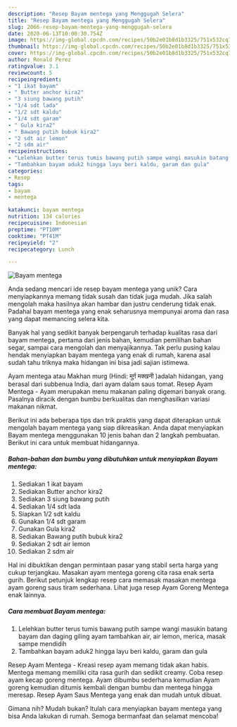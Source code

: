 ```yaml
---
description: "Resep Bayam mentega yang Menggugah Selera"
title: "Resep Bayam mentega yang Menggugah Selera"
slug: 2066-resep-bayam-mentega-yang-menggugah-selera
date: 2020-06-13T10:00:30.754Z
image: https://img-global.cpcdn.com/recipes/50b2e01b8d1b3325/751x532cq70/bayam-mentega-foto-resep-utama.jpg
thumbnail: https://img-global.cpcdn.com/recipes/50b2e01b8d1b3325/751x532cq70/bayam-mentega-foto-resep-utama.jpg
cover: https://img-global.cpcdn.com/recipes/50b2e01b8d1b3325/751x532cq70/bayam-mentega-foto-resep-utama.jpg
author: Ronald Perez
ratingvalue: 3.1
reviewcount: 5
recipeingredient:
- "1 ikat bayam"
- " Butter anchor kira2"
- "3 siung bawang putih"
- "1/4 sdt lada"
- "1/2 sdt kaldu"
- "1/4 sdt garam"
- " Gula kira2"
- " Bawang putih bubuk kira2"
- "2 sdt air lemon"
- "2 sdm air"
recipeinstructions:
- "Lelehkan butter terus tumis bawang putih sampe wangi masukin batang bayam dan daging giling ayam tambahkan air, air lemon, merica, masak sampe mendidih"
- "Tambahkan bayam aduk2 hingga layu beri kaldu, garam dan gula"
categories:
- Resep
tags:
- bayam
- mentega

katakunci: bayam mentega 
nutrition: 134 calories
recipecuisine: Indonesian
preptime: "PT10M"
cooktime: "PT41M"
recipeyield: "2"
recipecategory: Lunch

---
```



![Bayam mentega](https://img-global.cpcdn.com/recipes/50b2e01b8d1b3325/751x532cq70/bayam-mentega-foto-resep-utama.jpg)

Anda sedang mencari ide resep bayam mentega yang unik? Cara menyiapkannya memang tidak susah dan tidak juga mudah. Jika salah mengolah maka hasilnya akan hambar dan justru cenderung tidak enak. Padahal bayam mentega yang enak seharusnya mempunyai aroma dan rasa yang dapat memancing selera kita.

Banyak hal yang sedikit banyak berpengaruh terhadap kualitas rasa dari bayam mentega, pertama dari jenis bahan, kemudian pemilihan bahan segar, sampai cara mengolah dan menyajikannya. Tak perlu pusing kalau hendak menyiapkan bayam mentega yang enak di rumah, karena asal sudah tahu triknya maka hidangan ini bisa jadi sajian istimewa.

Ayam mentega atau Makhan murg (Hindi: मुर्ग़ मक्खनी )adalah hidangan, yang berasal dari subbenua India, dari ayam dalam saus tomat. Resep Ayam Mentega - Ayam merupakan menu makanan paling digemari banyak orang. Pasalnya diracik dengan bumbu berkualitas dan menghasilkan variasi makanan nikmat.


Berikut ini ada beberapa tips dan trik praktis yang dapat diterapkan untuk mengolah bayam mentega yang siap dikreasikan. Anda dapat menyiapkan Bayam mentega menggunakan 10 jenis bahan dan 2 langkah pembuatan. Berikut ini cara untuk membuat hidangannya.

<!--inarticleads1-->

##### Bahan-bahan dan bumbu yang dibutuhkan untuk menyiapkan Bayam mentega:

1. Sediakan 1 ikat bayam
1. Sediakan  Butter anchor kira2
1. Sediakan 3 siung bawang putih
1. Sediakan 1/4 sdt lada
1. Siapkan 1/2 sdt kaldu
1. Gunakan 1/4 sdt garam
1. Gunakan  Gula kira2
1. Sediakan  Bawang putih bubuk kira2
1. Sediakan 2 sdt air lemon
1. Sediakan 2 sdm air


Hal ini dibuktikan dengan permintaan pasar yang stabil serta harga yang cukup terjangkau. Masakan ayam mentega goreng cita rasa enak serta gurih. Berikut petunjuk lengkap resep cara memasak masakan mentega ayam goreng saus tiram sederhana. Lihat juga resep Ayam Goreng Mentega enak lainnya. 

<!--inarticleads2-->

##### Cara membuat Bayam mentega:

1. Lelehkan butter terus tumis bawang putih sampe wangi masukin batang bayam dan daging giling ayam tambahkan air, air lemon, merica, masak sampe mendidih
1. Tambahkan bayam aduk2 hingga layu beri kaldu, garam dan gula


Resep Ayam Mentega - Kreasi resep ayam memang tidak akan habis. Mentega memang memiliki cita rasa gurih dan sedikit creamy. Coba resep ayam kecap goreng mentega. Ayam dibumbu sederhana kemudian Ayam goreng kemudian ditumis kembali dengan bumbu dan mentega hingga meresap. Resep Ayam Saus Mentega yang enak dan mudah untuk dibuat. 

Gimana nih? Mudah bukan? Itulah cara menyiapkan bayam mentega yang bisa Anda lakukan di rumah. Semoga bermanfaat dan selamat mencoba!
